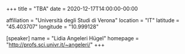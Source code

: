 +++
title = "TBA"
date = 2020-12-17T14:00:00-00:00

affiliation = "Università degli Studi di Verona"
location = "IT"
latitude = "45.403707"
longitude = "10.999128"

[speaker]
  name = "Lidia Angeleri Hügel"
  homepage = "http://profs.sci.univr.it/~angeleri/"
+++
